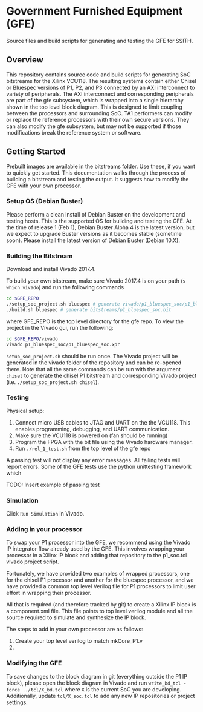 # Government Furnished Equipment (GFE) #

Source files and build scripts for generating and testing the GFE for SSITH.


## Overview ##

This repository contains source code and build scripts for generating SoC bitstreams
for the Xilinx VCU118. The resulting systems contain either Chisel or Bluespec 
versions of P1, P2, and P3 connected by an AXI interconnect to variety of
peripherals. The AXI interconnect and corresponding peripherals are part of the
gfe subsystem, which is wrapped into a single hierarchy shown in the top level block diagram. This is designed to limit coupling
between the processors and surrounding SoC. TA1 performers can
modify or replace the reference processors with their own secure versions. They can also modify the gfe subsystem, but may not be supported if those modifications break the reference system or software.

## Getting Started ##

Prebuilt images are available in the bitstreams folder. Use these, if you want to quickly get started. This documentation walks through the process of building a bitstream and testing the output. It suggests how to modify the GFE with your own processor.

### Setup OS (Debian Buster) ###

Please perform a clean install of Debian Buster on the development and testing hosts. This is the supported OS for building and testing the GFE. At the time of release 1 (Feb 1), Debian Buster Alpha 4 is the latest version, but we expect to upgrade Buster versions as it becomes stable (sometime soon). Please install the latest version of Debian Buster (Debian 10.X).

### Building the Bitstream ###

Download and install Vivado 2017.4. 

To build your own bitstream, make sure Vivado 2017.4 is on your path (`$ which vivado`) and run the following commands

```bash
cd $GFE_REPO
./setup_soc_project.sh bluespec # generate vivado/p1_bluespec_soc/p1_bluespec_soc.xpr
./build.sh bluespec # generate bitstreams/p1_bluespec_soc.bit
```

where GFE_REPO is the top level directory for the gfe repo. To view the project in the Vivado gui, run the following:

```bash
cd $GFE_REPO/vivado
vivado p1_bluespec_soc/p1_bluespec_soc.xpr
```

`setup_soc_project.sh` should be run once. The Vivado project will be generated in the vivado folder of the repository and can be re-opened there. Note that all the same commands can be run with the argument `chisel` to generate the chisel P1 bitstream and corresponding Vivado project (i.e. `./setup_soc_project.sh chisel`).

### Testing ###

Physical setup:

1. Connect micro USB cables to JTAG and UART on the the VCU118. This enables programming, debugging, and UART communication.
2. Make sure the VCU118 is powered on (fan should be running) 
3. Program the FPGA with the bit file using the Vivado hardware manager.
4. Run `./rel_1_test.sh` from the top level of the gfe repo

A passing test will not display any error messages. All failing tests will report errors. Some of the GFE tests use the python unittesting framework which

TODO: Insert example of passing test

### Simulation ###

Click `Run Simulation` in Vivado.

### Adding in your processor ###

To swap your P1 processor into the GFE, we recommend using the Vivado IP integrator flow already used by the GFE. This involves wrapping your processor in a Xilinx IP block and adding that repository to the p1_soc.tcl vivado project script. 

Fortunately, we have provided two examples of wrapped processors, one for the chisel P1 processor and another for the bluespec processor, and we have provided a common top level Verilog file for P1 processors to limit user effort in wrapping their processor.

All that is required (and therefore tracked by git) to create a Xilinx IP block is a component.xml file. This file points to top level verilog module and all the source required to simulate and synthesize the IP block.

The steps to add in your own processor are as follows:

1. Create your top level verilog to match mkCore_P1.v
2. 

### Modifying the GFE ###

To save changes to the block diagram in git (everything outside the P1 IP block), please open the block diagram in Vivado and run `write_bd_tcl -force ../tcl/X_bd.tcl`
where `X` is the current SoC you are developing. Additionally, update `tcl/X_soc.tcl` to add any new IP repositories or project settings.

